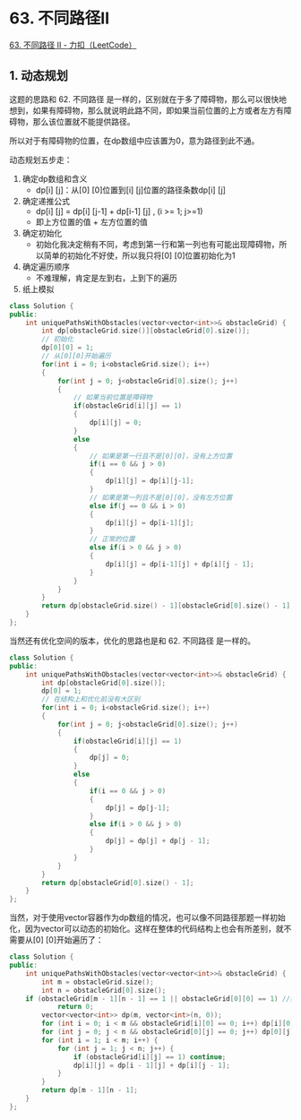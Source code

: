# 63. 不同路径Ⅱ

[63. 不同路径 II - 力扣（LeetCode）](https://leetcode.cn/problems/unique-paths-ii/)



## 1. 动态规划

这题的思路和 62. 不同路径 是一样的，区别就在于多了障碍物，那么可以很快地想到，如果有障碍物，那么就说明此路不同，即如果当前位置的上方或者左方有障碍物，那么该位置就不能提供路径。

所以对于有障碍物的位置，在dp数组中应该置为0，意为路径到此不通。

动态规划五步走：

1. 确定dp数组和含义
   - dp[i] [j]：从[0] [0]位置到[i] [j]位置的路径条数dp[i] [j]
2. 确定递推公式
   - dp[i] [j] = dp[i] [j-1] + dp[i-1] [j] , (i >= 1; j>=1)
   - 即上方位置的值 + 左方位置的值
3. 确定初始化
   - 初始化我决定稍有不同，考虑到第一行和第一列也有可能出现障碍物，所以简单的初始化不好使，所以我只将[0] [0]位置初始化为1
4. 确定遍历顺序
   * 不难理解，肯定是左到右，上到下的遍历
5. 纸上模拟

```c++
class Solution {
public:
    int uniquePathsWithObstacles(vector<vector<int>>& obstacleGrid) {
        int dp[obstacleGrid.size()][obstacleGrid[0].size()];
        // 初始化
        dp[0][0] = 1;
        // 从[0][0]开始遍历
        for(int i = 0; i<obstacleGrid.size(); i++)
        {
            for(int j = 0; j<obstacleGrid[0].size(); j++)
            {
                // 如果当前位置是障碍物
                if(obstacleGrid[i][j] == 1)
                {
                    dp[i][j] = 0;
                }
                else
                {
                    // 如果是第一行且不是[0][0]，没有上方位置
                    if(i == 0 && j > 0)
                    {
                        dp[i][j] = dp[i][j-1];
                    }
                    // 如果是第一列且不是[0][0]，没有左方位置
                    else if(j == 0 && i > 0)
                    {
                        dp[i][j] = dp[i-1][j];
                    }
                    // 正常的位置
                    else if(i > 0 && j > 0)
                    {
                        dp[i][j] = dp[i-1][j] + dp[i][j - 1];
                    }
                }
            }
        }
        return dp[obstacleGrid.size() - 1][obstacleGrid[0].size() - 1];
    }
};
```

当然还有优化空间的版本，优化的思路也是和 62. 不同路径 是一样的。

```c++
class Solution {
public:
    int uniquePathsWithObstacles(vector<vector<int>>& obstacleGrid) {
        int dp[obstacleGrid[0].size()];
        dp[0] = 1;
        // 在结构上和优化前没有大区别
        for(int i = 0; i<obstacleGrid.size(); i++)
        {
            for(int j = 0; j<obstacleGrid[0].size(); j++)
            {
                if(obstacleGrid[i][j] == 1)
                {
                    dp[j] = 0;
                }
                else
                {
                    if(i == 0 && j > 0)
                    {
                        dp[j] = dp[j-1];
                    }
                    else if(i > 0 && j > 0)
                    {
                        dp[j] = dp[j] + dp[j - 1];
                    }
                }
            }
        }
        return dp[obstacleGrid[0].size() - 1];
    }
};
```



当然，对于使用vector容器作为dp数组的情况，也可以像不同路径那题一样初始化，因为vector可以动态的初始化。这样在整体的代码结构上也会有所差别，就不需要从[0] [0]开始遍历了：

```c++
class Solution {
public:
    int uniquePathsWithObstacles(vector<vector<int>>& obstacleGrid) {
        int m = obstacleGrid.size();
        int n = obstacleGrid[0].size();
	if (obstacleGrid[m - 1][n - 1] == 1 || obstacleGrid[0][0] == 1) //如果在起点或终点出现了障碍，直接返回0
            return 0;
        vector<vector<int>> dp(m, vector<int>(n, 0));
        for (int i = 0; i < m && obstacleGrid[i][0] == 0; i++) dp[i][0] = 1;
        for (int j = 0; j < n && obstacleGrid[0][j] == 0; j++) dp[0][j] = 1;
        for (int i = 1; i < m; i++) {
            for (int j = 1; j < n; j++) {
                if (obstacleGrid[i][j] == 1) continue;
                dp[i][j] = dp[i - 1][j] + dp[i][j - 1];
            }
        }
        return dp[m - 1][n - 1];
    }
};
```



